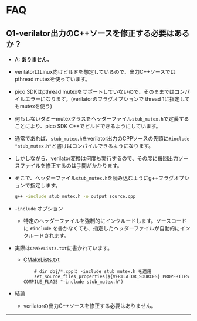 # FAQ

## Q1-verilator出力のC++ソースを修正する必要はあるか？

- A: __ありません。__
- verilatorはLinux向けビルドを想定しているので、出力C++ソースではpthread mutexを使っています。
- pico SDKはpthread mutexをサポートしていないので、そのままではコンパイルエラーになります。(verilatorのフラグオプションで thread 1に指定してもmutexを使う)

- 何もしないダミーmutexクラスをヘッダーファイル`stub_mutex.h`で定義することにより、pico SDK C++でビルドできるようにしています。
- 通常であれば、`stub_mutex.h`をverilator出力のCPPソースの先頭に`#include "stub_mutex.h"`と書けばコンパイルできるようになります。
- しかしながら、verilator変換は何度も実行するので、その度に毎回出力ソースファイルを修正するのは手間がかかります。
- そこで、ヘッダーファイル`stub_mutex.h`を読み込むようにg++フラグオプションで指定します。

  ```bash
  g++ -include stub_mutex.h -o output source.cpp
  ```

- `-include` オプション
  - 特定のヘッダーファイルを強制的にインクルードします。ソースコードに `#include` を書かなくても、指定したヘッダーファイルが自動的にインクルードされます。
- 実際は`CMakeLists.txt`に書かれています。
  - [CMakeLists.txt](./verilator-TD4/CMakeLists.txt)

    ```text
        # dir_obj/*.cppに -include stub_mutex.h を適用
        set_source_files_properties(${VERILATOR_SOURCES} PROPERTIES COMPILE_FLAGS "-include stub_mutex.h")
    ```

- 結論
  - verilatorの出力C++ソースを修正する必要はありません。

---
